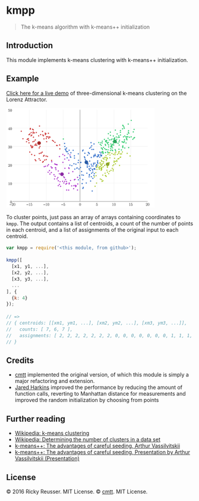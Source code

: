 # kmpp

> The k-means algorithm with k-means++ initialization

## Introduction

This module implements k-means clustering with k-means++ initialization.

## Example

[Click here for a live demo](http://rickyreusser.com/kmpp/) of three-dimensional k-means clustering on the Lorenz Attractor.

<a href="http://rickyreusser.com/kmpp/"><img src="./images/demo.png" alt="Lorenz Attractor Demo" width="400"></a>

To cluster points, just pass an array of arrays containing coordinates to `kmpp`. The output contains a list of centroids, a count of the number of points in each centroid, and a list of assignments of the original input to each centroid.

```javascript
var kmpp = require('<this module, from github>');

kmpp([
  [x1, y1, ...],
  [x2, y2, ...],
  [x3, y3, ...],
  ...
], {
  {k: 4}
});

// => 
// { centroids: [[xm1, ym1, ...], [xm2, ym2, ...], [xm3, ym3, ...]],
//   counts: [ 7, 6, 7 ],
//   assignments: [ 2, 2, 2, 2, 2, 2, 2, 0, 0, 0, 0, 0, 0, 0, 1, 1, 1, 1, 1, 1 ]
// }
```

## Credits

* [cmtt](https://github.com/cmtt) implemented the original version, of which
  this module is simply a major refactoring and extension.
* [Jared Harkins](https://github.com/hDeraj) improved the performance by
  reducing the amount of function calls, reverting to Manhattan distance
  for measurements and improved the random initialization by choosing from
  points

## Further reading

* [Wikipedia: k-means clustering](https://en.wikipedia.org/wiki/K-means_clustering)
* [Wikipedia: Determining the number of clusters in a data set](https://en.wikipedia.org/wiki/Determining_the_number_of_clusters_in_a_data_set)
* [k-means++: The advantages of careful seeding, Arthur Vassilvitskii](http://ilpubs.stanford.edu:8090/778/1/2006-13.pdf)
* [k-means++: The advantages of careful seeding, Presentation by Arthur Vassilvitskii (Presentation)](http://theory.stanford.edu/~sergei/slides/BATS-Means.pdf)

## License

&copy; 2016 Ricky Reusser. MIT License.
&copy; [cmtt](https://github.com/cmtt). MIT License.

[npm-image]: https://badge.fury.io/js/kmpp.svg
[npm-url]: https://npmjs.org/package/kmpp
[travis-image]: https://travis-ci.org/rreusser/kmpp.svg?branch=master
[travis-url]: https://travis-ci.org//kmpp
[daviddm-image]: https://david-dm.org/rreusser/kmpp.svg?theme=shields.io
[daviddm-url]: https://david-dm.org//kmpp
